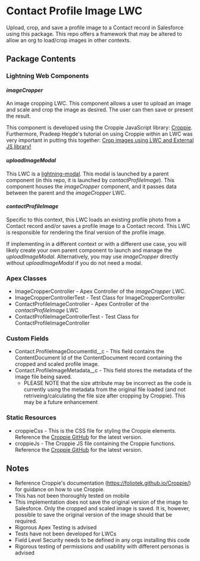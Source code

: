 # Contact Profile Image LWC

Upload, crop, and save a profile image to a Contact record in Salesforce using this package. This repo offers a framework that may be altered to allow an org to load/crop images in other contexts. 

## Package Contents

### Lightning Web Components

#### *imageCropper*

An image cropping LWC. This component allows a user to upload an image and scale and crop the image as desired. The user can then save or present the result.

This component is developed using the Croppie JavaScript library: [Croppie](https://foliotek.github.io/Croppie/). Furthermore, Pradeep Hegde's tutorial on using Croppie within an LWC was very important in putting this together: [Crop images using LWC and External JS library!](https://medium.com/cloudwerx/crop-images-using-lwc-and-external-js-library-bc0feed9d5d8)

#### *uploadImageModal*

This LWC is a [lightning-modal](https://developer.salesforce.com/docs/component-library/bundle/lightning-modal/documentation). This modal is launched by a parent component (in this repo, it is launched by *contactProfileImage*). This component houses the *imageCropper* component, and it passes data between the parent and the *imageCropper* LWC.

#### *contactProfileImage*

Specific to this context, this LWC loads an existing profile photo from a Contact record and/or saves a profile image to a Contact record. This LWC is responsible for rendering the final version of the profile image.

If implementing in a different context or with a different use case, you will likely create your own parent component to launch and manage the *uploadImageModal*. Alternatively, you may use *imageCropper* directly without *uploadImageModal* if you do not need a modal.

### Apex Classes

- ImageCropperController - Apex Controller of the *imageCropper* LWC.
- ImageCropperControllerTest - Test Class for ImageCropperController
- ContactProfileImageController - Apex Controller of the *contactProfileImage* LWC
- ContactProfileImageControllerTest - Test Class for ContactProfileImageController

### Custom Fields

- Contact.ProfileImageDocumentId__c - This field contains the ContentDocument Id of the ContentDocument record containing the cropped and scaled profile image.
- Contact.ProfileImageMetadata__c - This field stores the metadata of the image file being saved. 
    - PLEASE NOTE that the size attribute may be incorrect as the code is currently using the metadata from the original file loaded (and not retriveing/calculating the file size after cropping by Croppie). This may be a future enhancement

### Static Resources

- croppieCss - This is the CSS file for styling the Croppie elements. Reference the [Croppie GitHub](https://github.com/foliotek/croppie) for the latest version.
- croppieJs - The Croppie JS file containing the Croppie functions. Reference the [Croppie GitHub](https://github.com/foliotek/croppie) for the latest version.

## Notes

- Reference Croppie's documentation (https://foliotek.github.io/Croppie/) for guidance on how to use Croppie.
- This has not been thoroughly tested on mobile
- This implementation does not save the original version of the image to Salesforce. Only the cropped and scaled image is saved. It is, however, possible to save the original version of the image should that be required.
- Rigorous Apex Testing is advised
- Tests have not been developed for LWCs
- Field Level Security needs to be defined in any orgs installing this code
- Rigorous testing of permissions and usability with different personas is advised